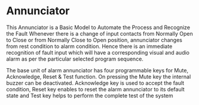 # Annunciator

This Annunciator is a Basic Model to Automate the Process and Recognize the Fault
Whenever there is a change of input contacts from Normally Open to Close or from Normally Close to Open position, annunciator changes from rest condition to alarm condition.
Hence there is an immediate recognition of fault input which will have a corresponding visual and audio alarm as per the particular selected program sequence.

The base unit of alarm annunciator has four programmable keys for Mute, Acknowledge, Reset & Test function. On pressing the Mute key the internal buzzer can be deactivated. Acknowledge key is used to accept the fault condition, Reset key enables to reset the alarm annunciator to its default state and Test key helps to perform the complete test of the system
